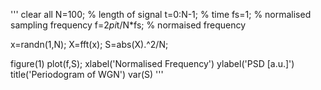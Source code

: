 '''
clear all
N=100; % length of signal 
t=0:N-1;  % time
fs=1;     % normalised sampling frequency
f=2*pi*t/N*fs; % normaised frequency

x=randn(1,N);
X=fft(x);
S=abs(X).^2/N; 

figure(1)
plot(f,S);
xlabel('Normalised Frequency')
ylabel('PSD [a.u.]')
title('Periodogram of WGN')
var(S)
'''
